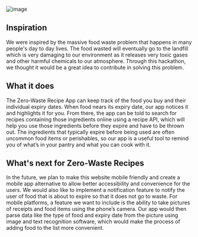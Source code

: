 ![image](https://user-images.githubusercontent.com/46640853/152693476-426cf8e3-5c44-4e20-93d2-3fac10642e76.png)

## Inspiration
We were inspired by the massive food waste problem that happens in many people's day to day lives. The food wasted will eventually go to the landfill which is very damaging to our environment as it releases very toxic gases and other harmful chemicals to our atmosphere.  Through this hackathon, we thought it would be a great idea to contribute in solving this problem. 

## What it does
The Zero-Waste Recipe App can keep track of the food you buy and their individual expiry dates. When food nears its expiry date, our app notices it and highlights it for you. From there, the app can be told to search for recipes containing those ingredients online using a recipe API, which will help you use those ingredients before they expire and have to be thrown out. The ingredients that typically expire before being used are often uncommon food items or perishables, so our app is a useful tool to remind you of what’s in your pantry and what you can cook with it.

## What's next for Zero-Waste Recipes
In the future, we plan to make this website mobile friendly and create a mobile app alternative to allow better accessibility and convenience for the users. We would also like to implement a notification feature to notify the user of food that is about to expire so that it does not go to waste. For mobile platforms, a feature we want to include is the ability to take pictures of receipts and food items using the phone’s camera. Our app would then parse data like the type of food and expiry date from the picture using image and text recognition software, which would make the process of adding food to the list more convenient.
